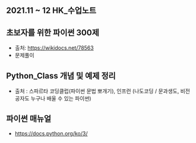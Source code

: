 
## 2021.11 ~ 12 HK_수업노트 

## 초보자를 위한 파이썬 300제
- 출처: https://wikidocs.net/78563
- 문제풀이

## Python_Class 개념 및 예제 정리
- 출처 : 스파르타 코딩클럽(파이썬 문법 뽀개기), 인프런 (나도코딩 / 문과생도, 비전공자도 누구나 배울 수 있는 파이썬) 

## 파이썬 매뉴얼
- https://docs.python.org/ko/3/


